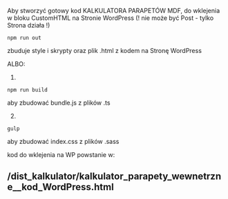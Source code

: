 Aby stworzyć gotowy kod KALKULATORA PARAPETÓW MDF,
do wklejenia w bloku CustomHTML na Stronie WordPress
(! nie może być Post - tylko Strona działa !)


```console
npm run out
```
zbuduje style i skrypty oraz plik .html z kodem na Stronę WordPress


ALBO:

1.
```console
npm run build
```
aby zbudować bundle.js z plików .ts

2.
```console
gulp
```
aby zbudować index.css z plików .sass


kod do wklejenia na WP powstanie w:
## /dist_kalkulator/kalkulator_parapety_wewnetrzne__kod_WordPress.html

